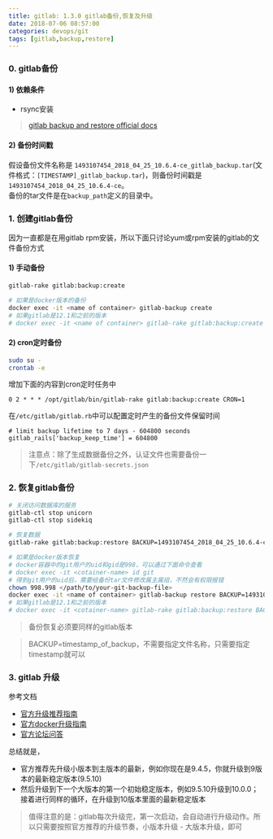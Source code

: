 ```yaml
---
title: gitlab: 1.3.0 gitlab备份,恢复及升级
date: 2018-07-06 08:57:00
categories: devops/git
tags: [gitlab,backup,restore]
---
```


### 0. gitlab备份
#### 1) 依赖条件
- rsync安装

> [gitlab backup and restore official docs](https://docs.gitlab.com/ee/raketasks/backup_restore.html)

#### 2) 备份时间戳  
假设备份文件名称是 `1493107454_2018_04_25_10.6.4-ce_gitlab_backup.tar`(文件格式：`[TIMESTAMP]_gitlab_backup.tar`)，则备份时间戳是`1493107454_2018_04_25_10.6.4-ce`。  
备份的tar文件是在`backup_path`定义的目录中。

### 1. 创建gitlab备份
因为一直都是在用gitlab rpm安装，所以下面只讨论yum或rpm安装的gitlab的文件备份方式
#### 1) 手动备份
``` bash
gitlab-rake gitlab:backup:create

# 如果是docker版本的备份
docker exec -it <name of container> gitlab-backup create
# 如果gitlab是12.1和之前的版本
# docker exec -it <name of container> gitlab-rake gitlab:backup:create
```

#### 2) cron定时备份
``` bash
sudo su -
crontab -e
```

增加下面的内容到cron定时任务中
```
0 2 * * * /opt/gitlab/bin/gitlab-rake gitlab:backup:create CRON=1
```

在`/etc/gitlab/gitlab.rb`中可以配置定时产生的备份文件保留时间
```
# limit backup lifetime to 7 days - 604800 seconds
gitlab_rails['backup_keep_time'] = 604800
```

> 注意点：除了生成数据备份之外，认证文件也需要备份一下`/etc/gitlab/gitlab-secrets.json`

### 2. 恢复gitlab备份
``` bash
# 关闭访问数据库的服务
gitlab-ctl stop unicorn
gitlab-ctl stop sidekiq

# 恢复数据
gitlab-rake gitlab:backup:restore BACKUP=1493107454_2018_04_25_10.6.4-ce

# 如果是docker版本恢复
# docker容器中的git用户的uid和gid是998，可以通过下面命令查看
# docker exec -it <cotainer-name> id git
# 得到git用户的uid后，需要给备份tar文件修改属主属组，不然会有权限报错
chown 998.998 </path/to/your-git-backup-file>
docker exec -it <name of container> gitlab-backup restore BACKUP=1493107454_2018_04_25_10.6.4-ce
# 如果gitlab是12.1和之前的版本
# docker exec -it <cotainer-name> gitlab-rake gitlab:backup:restore BACKUP=1493107454_2018_04_25_10.6.4-ce
```
> 备份恢复必须要同样的gitlab版本

> BACKUP=timestamp_of_backup，不需要指定文件名称，只需要指定timestamp就可以


### 3. gitlab 升级
参考文档
- [官方升级推荐指南](https://docs.gitlab.com/ee/policy/maintenance.html#upgrade-recommendations)
- [官方docker升级指南](https://docs.gitlab.com/omnibus/docker/README.html#upgrade-gitlab-to-newer-version)
- [官方论坛问答](https://forum.gitlab.com/t/updating-gitlab-ce-9-1-2-ce-0-to-11-4-5-ce-0-on-debian-jessie/21117/2)

总结就是，
- 官方推荐先升级小版本到主版本的最新，例如你现在是9.4.5，你就升级到9版本的最新稳定版本(9.5.10)
- 然后升级到下一个大版本的第一个初始稳定版本，例如9.5.10升级到10.0.0；接着进行同样的循环，在升级到10版本里面的最新稳定版本

> 值得注意的是：gitlab每次升级完，第一次启动，会自动进行升级动作。所以只需要按照官方推荐的升级节奏，小版本升级 - 大版本升级，即可